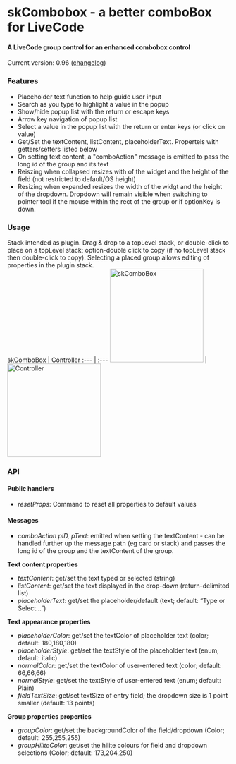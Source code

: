 # skCombobox - a better comboBox for LiveCode
#### A LiveCode group control for an enhanced combobox control
Current version: 0.96 ([changelog](/changelog.md))  
  
### Features
- Placeholder text function to help guide user input
- Search as you type to highlight a value in the popup
- Show/hide popup list with the return or escape keys
- Arrow key navigation of popup list
- Select a value in the popup list with the return or enter keys (or click on value)
- Get/Set the textContent, listContent, placeholderText. Properteis with getters/setters listed below
- On setting text content, a "comboAction" message is emitted to pass the long id of the group and its text
- Reiszing when collapsed resizes with of the widget and the height of the field (not restricted to default/OS height)
- Resizing when expanded resizes the width of the widgt and the height of the dropdown. Dropdown will remain visible when switching to pointer tool if the mouse within the rect of the group or if optionKey is down.
  
### Usage
Stack intended as plugin. Drag & drop to a topLevel stack, or double-click to place on a topLevel stack; option-double click to copy (if no topLevel stack then double-click to copy). Selecting a placed group allows editing of properties in the plugin stack.  
skComboBox | Controller
:--- | :---
<img width="212" alt="skComboBox" src="https://github.com/stam66/skComboBox/assets/5677273/b6f28b4a-94a0-429b-9f9d-e921583c473e"> | <img width="212" alt="Controller" src="https://github.com/stam66/skComboBox/assets/5677273/45148d1f-6ee4-48b9-ab97-60c467be091c">  
  
### API
#### Public handlers
- _resetProps_: Command to reset all properties to default values

#### Messages
- _comboAction pID, pText_: emitted when setting the textContent - can be handled further up the message path (eg card or stack) and passes the long id of the group and the textContent of the group.  
  
**Text content properties**  
- _textContent_: get/set the text typed or selected (string)  
- _listContent_: get/set the text displayed in the drop-down (return-delimited list)  
- _placeholderText_: get/set the placeholder/default (text; default: “Type or Select…”)  
  
**Text appearance properties**  
- _placeholderColor_: get/set the textColor of placeholder text (color; default: 180,180,180)  
- _placeholderStyle_: get/set the textStyle of the placeholder text (enum; default: italic)  
- _normalColor_: get/set the textColor of user-entered text (color; default: 66,66,66)  
- _normalStyle_: get/set the textStyle of user-entered text (enum; default: Plain)  
- _fieldTextSize_: get/set textSize of entry field; the dropdown size is 1 point smaller (default: 13 points)

**Group properties properties**  
- _groupColor_: get/set the backgroundColor of the field/dropdown (Color; default: 255,255,255)
- _groupHiliteColor_: get/set the hilite colours for field and dropdown selections (Color; default: 173,204,250)

